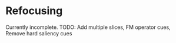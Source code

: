 # Refocusing
Currently incomplete.
TODO:
Add multiple slices, FM operator cues,
Remove hard saliency cues
